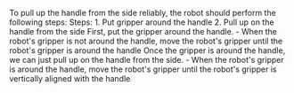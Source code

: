 To pull up the handle from the side reliably, the robot should perform the following steps:
    Steps:  1. Put gripper around the handle  2. Pull up on the handle from the side
    First, put the gripper around the handle.
    - When the robot's gripper is not around the handle, move the robot's gripper until the robot's gripper is around the handle
    Once the gripper is around the handle, we can just pull up on the handle from the side.
    - When the robot's gripper is around the handle, move the robot's gripper until the robot's gripper is vertically aligned with the handle